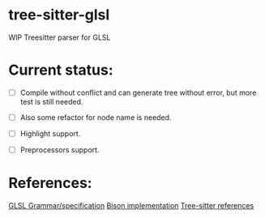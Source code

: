 # tree-sitter-glsl
WIP Treesitter parser for GLSL


# Current status:
- [ ] Compile without conflict and can generate tree without error, but more test is still needed.
- [ ] Also some refactor for node name is needed.
- [ ] Highlight support.
- [ ] Preprocessors support.


# References: 
[GLSL Grammar/specification](https://www.khronos.org/registry/OpenGL/specs/gl/GLSLangSpec.4.60.html#shading-language-grammar)
[Bison implementation](https://github.com/nnesse/glsl-parser)
[Tree-sitter references](https://github.com/tree-sitter/tree-sitter-c)
